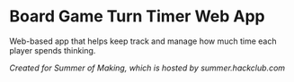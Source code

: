 # Board Game Turn Timer Web App
Web-based app that helps keep track and manage how much time each player spends thinking.

_Created for Summer of Making, which is hosted by summer.hackclub.com_
